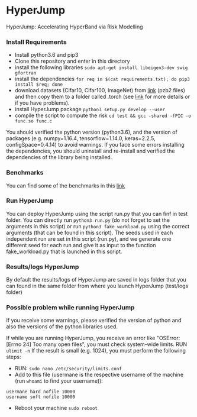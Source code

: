 # HyperJump #


HyperJump: Accelerating HyperBand via Risk Modelling


### Install Requirements
* Install python3.6 and pip3
* Clone this repository and enter in this directory
* install the following libraries
```sudo apt-get install libeigen3-dev swig gfortran```
* install the dependencies
```for req in $(cat requirements.txt); do pip3 install $req; done```
* download datasets (Cifar10, Cifar100, ImageNet) from [link](https://drive.google.com/drive/folders/1zjB6wMANiKwB2A1yil2hQ8H_qyeSe2yt) (pzb2 files) and then copy them to a folder called .torch  (see [link](https://github.com/D-X-Y/NATS-Bench) for more details or if you have problems).
* install HyperJump package
```python3 setup.py develop --user```
* compile the script to compute the risk
```cd test && gcc -shared -fPIC -o func.so func.c```


You should verified the python version (python3.6), and the version of packages (e.g. numpy=1.16.4, tensorflow=1.14.0, keras=2.2.5, configSpace=0.4.14) to avoid warnings. If you face some errors installing the dependencies, you should uninstall and re-install and verified the dependencies of the library being installed.


### Benchmarks
You can find some of the benchmarks in this [link](https://drive.google.com/drive/folders/1LaQJrMygNqTYdFZERuwD08Um8t-3vp6s?usp=sharing)



### Run HyperJump
You can deploy HyperJump using the script run.py that you can finf in test folder. You can directly run ```python3 run.py``` (do not forget to set the arguments in this script) or run ```python3 fake_workload.py``` using the correct arguments (that can be found in this script).
The seeds used in each independent run are set in this script (run.py), and we generate one different seed for each run and give it as input to the function fake_workload.py that is launched in this script.


### Results/logs HyperJump

By default the results/logs of HyperJump are saved in logs folder that you can found in the same folder from where you launch HyperJump (test/logs folder)


### Possible problem while running HyperJump
If you receive some warnings, please verified the version of python and also the versions of the python libraries used.

If while you are running HyperJump, you receive an error like "OSError: [Errno 24] Too many open files", you must check system-wide limits.
RUN ```ulimit -n```
If the result is small (e.g. 1024), you must perform the following steps:

* RUN: ```sudo nano /etc/security/limits.conf```
* Add to this file (usermane is the respective username of the machine (run ```whoami``` to find your username)):

```
usermane hard nofile 10000
username soft nofile 10000
```


* Reboot your machine ```sudo reboot```
